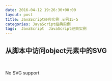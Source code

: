 ```yaml
---
date: 2016-04-12 19:26:30+00:00
layout: post
title: JavaScript经典实例 示例15-5
categories: JavaScript经典实例
tags:  JavaScript  JavaScript经典实例
---
```


从脚本中访问object元素中的SVG
----------------

<html>
    <head>
        <title>SVG in Object</title>
        <meta charset="utf-8" />
    </head>
    <body>
        <object id="object" data="http://lovechina.xyz/assets/rect.svg" style="padding: 20px; width: 600px; height: 600px;">
            <p>No SVG support</p>
        </object>
        <script type="text/javascript">
            var object = document.getElementById('object');
            
            object.onload = function() {
                var svgdoc;
                
                // 访问SVG文档对象
                try {
                    svgdoc = object.contentDocument;
                } catch(e) {
                    try{
                        svgdoc = object.getSVGDocument();
                    } catch(e) {
                        alert('SVG in object not supported in your environment');
                    }
                    
                }
                
                if (!svgdoc) {
                    return;
                }
                
                var r = svgdoc.rootElement;
                
                // 获取SVG元素并修改
                var square = svgdoc.getElementById('square');
                
                square.onclick = function() {
                    
                    // SVG支持命名空间
                    var width = parseFloat(square.getAttributeNS(null, 'width'));
                    
                    width -= 50;
                    square.setAttributeNS(null, 'width', width);
                    var color = square.getAttributeNS(null, 'fill');
                    
                    if (color === 'blue') {
                        square.setAttributeNS(null, 'fill', 'yellow');
                        square.setAttributeNS(null, 'stroke', 'green');
                    } else {
                        square.setAttributeNS(null, 'fill', 'blue');
                        square.setAttributeNS(null, 'stroke', 'red');
                    }
                    
                }
                
            }
        </script>
    </body>
</html>

源码如下：

``` javascript
<!DOCTYPE html>
<html>
    <head>
        <title>SVG in Object</title>
        <meta charset="utf-8" />
    </head>
    <body>
        <object id="object" data="http://lovechina.xyz/assets/rect.svg" style="padding: 20px; width: 600px; height: 600px;">
            <p>No SVG support</p>
        </object>
        <script type="text/javascript">
            var object = document.getElementById('object');
            
            object.onload = function() {
                var svgdoc;
                
                // 访问SVG文档对象
                try {
                    svgdoc = object.contentDocument;
                } catch(e) {
                    try{
                        svgdoc = object.getSVGDocument();
                    } catch(e) {
                        alert('SVG in object not supported in your environment');
                    }
                    
                }
                
                if (!svgdoc) {
                    return;
                }
                
                var r = svgdoc.rootElement;
                
                // 获取SVG元素并修改
                var square = svgdoc.getElementById('square');
                
                square.onclick = function() {
                    
                    // SVG支持命名空间
                    var width = parseFloat(square.getAttributeNS(null, 'width'));
                    
                    width -= 50;
                    square.setAttributeNS(null, 'width', width);
                    var color = square.getAttributeNS(null, 'fill');
                    
                    if (color === 'blue') {
                        square.setAttributeNS(null, 'fill', 'yellow');
                        square.setAttributeNS(null, 'stroke', 'green');
                    } else {
                        square.setAttributeNS(null, 'fill', 'blue');
                        square.setAttributeNS(null, 'stroke', 'red');
                    }
                    
                }
                
            }
        </script>
    </body>
</html>
``` 
